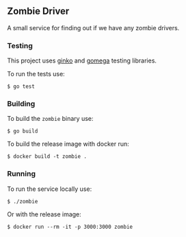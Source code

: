 ## Zombie Driver

A small service for finding out if we have any zombie drivers.

### Testing

This project uses [ginko](https://onsi.github.io/ginkgo) and [gomega](https://onsi.github.io/gomega/) testing libraries.

To run the tests use:
```
$ go test
```

### Building

To build the `zombie` binary use:
```
$ go build
```

To build the release image with docker run:
```
$ docker build -t zombie .
```

### Running

To run the service locally use:
```
$ ./zombie
```

Or with the release image:
```
$ docker run --rm -it -p 3000:3000 zombie
```

